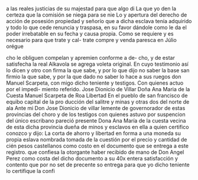 a las reales justicias de su majestad para que algo di
La que yo den la certeza que la comisión se niega para se nie
Lo y apertura del derecho de acción de posesión propiedad y señorío que a dicha esclava tenía adquirido y todo lo que cede renuncia y traspasa, en su favor dándole como le da el poder irrebatable en su fecha y causa propia.
Como se requiere y es necesario para que trate y cal- trate compre y venda paresca en Júlio orégue

cho le obliguen compelan y apremien conforme a de- cho, y de estar satisfecha la real Alkavola se agrega voleta original. En cuyo testimonio así lo dicen y otro con firma la que sabe, y por lo que dijo no saber la base
san firmio la que sabe, y por la que dado no saber lo hace a sus ruegos don Manuel Scarpeta, con migo dicho teniente y testigos. Con quienes actuo por el impedi- miento referido.
Jose Dionicio de Villar
Doña Ana Maria de la Cuesta
Manuel Scarpeta de Roa
Libertad
En el pueblo de san francisco de equibo capital de la pro
ducción del salitre y minas y otras dos del norte de ala
Ante mi Don Jose Dionicio de villar lemente de governorador de estas provincias del choro y de los testigos con quienes astuvo por suspencion
del único escribano pareció presente Dona Ana María de la cuesta vecina de esta dicha provincia dueña de minos y esclavos en ella a quien certifico conozco y dijo:
La corta de ahorro y libertad en forma a una moneda su propia eslava nombrada tomada de la cuestión por el precio y cantidad de cién pesos castellanos como costo en el documento que se entrega a este registro.
que confiesa la otorgante haber recibido de mano de Don Angel Perez como costa del dicho documento a su 40x entera satisfacción y contento que por no set de precente so entrega para que yo dicho teniente lo certifique la confi